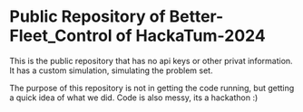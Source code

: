 # Public Repository of Better-Fleet_Control of HackaTum-2024

This is the public repository that has no api keys or other privat information.
It has a custom simulation, simulating the problem set.

The purpose of this repository is not in getting the code running, but getting a quick idea of what we did.
Code is also messy, its a hackathon :)
